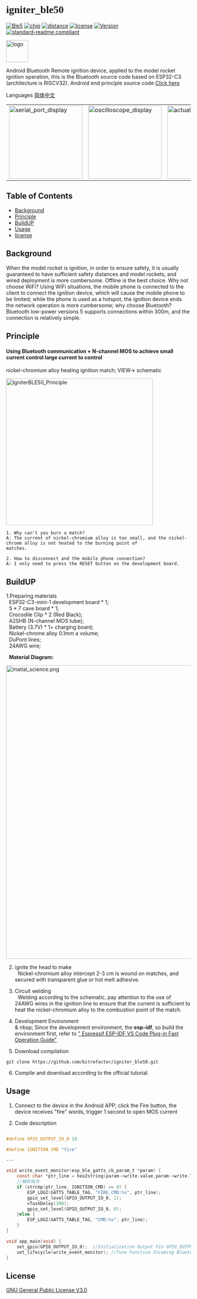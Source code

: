 # <font face="Black italic"> __igniter_ble50__ </font>

[![Ble5](https://img.shields.io/badge/Support-ble5-blue)](ble5)
[![chip](https://img.shields.io/badge/chip-esp32__c3-blue)](CHIP)
[![distance](https://img.shields.io/badge/_theoretical_distance_300m-brightgreen)](distance)
[![license](https://img.shields.io/badge/license-glpv3-orange)](license)
[![Version](https://img.shields.io/badge/version-1.0.0-color=green?style=flat)](Version)
[![standard-readme
compliant](https://img.shields.io/badge/readme%20style-standard-brightgreen.svg?style=flat-square)](https://github.com/RichardLitt/standard-readme)

<img src="https://cdn.jsdelivr.net/gh/bitrefactor/igniter_ble50/.image/Igniter.png?raw=true" width="60" alt="logo" />


Android Bluetooth Remote ignition device, applied to the model rocket ignition operation, this is the Bluetooth source
code based on ESP32-C3 (architecture is RISCV32). Android end principle source code [Click
here](https://github.com/bitrefactor/igniterBiu)

Languages ​​[简体中文](https://github.com/bitrefactor/igniter_ble50/)

<html>
<table style="margin-left: auto; margin-right: auto;">
    <tr>
        <td>
            <img src="https://cdn.jsdelivr.net/gh/bitrefactor/igniter_ble50/.image/serial_port_display.png" width="200"
                alt="serial_port_display" />
        </td>
        <td>
            <img src="https://cdn.jsdelivr.net/gh/bitrefactor/igniter_ble50/.image/oscilloscope_display.png" width="200"
                alt="oscilloscope_display" />
        </td>
        <td>
            <img src="https://cdn.jsdelivr.net/gh/bitrefactor/igniter_ble50/.image/actual_effect.png" width="200"
                alt="actual_effect" />
        </td>
    </tr>
</table>

</html>

## Table of Contents
- [Background](#Background)
- [Principle](#Principle)
- [BuildUP](#BuildUP)
- [Usage](#Usage)
- [license](#license)

## Background

When the model rocket is ignition, in order to ensure safety, it is usually guaranteed to have sufficient safety
distances and model rockets, and wired deployment is more cumbersome. Offline is the best choice. Why not choose WiFi?
Using WiFi situations, the mobile phone is connected to the client to connect the ignition device, which will cause the
mobile phone to be limited; while the phone is used as a hotspot, the ignition device ends the network operation is more
cumbersome; why choose Bluetooth? Bluetooth low-power versions 5 supports connections within 300m, and the connection is
relatively simple.

## Principle

#### Using Bluetooth communication + N-channel MOS to achieve small current control large current to control
nickel-chromium alloy heating ignition match; VIEW-> schematic

<img src="https://cdn.jsdelivr.net/gh/bitrefactor/igniter_ble50/.image/IgniterBLE50_Principle.png" width="400"
    alt="IgniterBLE50_Principle" />

```
1. Why can't you burn a match?
A: The current of nickel-chromium alloy is too small, and the nickel-chrome alloy is not heated to the burning point of
matches.

2. How to disconnect and the mobile phone connection?
A: I only need to press the RESET button on the development board.
```

## BuildUP

1.Preparing materials\
&nbsp; ESP32-C3-mini-1 development board \* 1; \
&nbsp; 5 \* 7 cave board \* 1; \
&nbsp; Crocodile Clip \* 2 (Red Black); \
&nbsp; A2SHB (N-channel MOS tube); \
&nbsp; Battery (3.7V) \* 1+ charging board; \
&nbsp; Nickel-chrome alloy 0.1mm a volume; \
&nbsp; DuPont lines; \
&nbsp; 24AWG wire;

&nbsp; __Material Diagram:__

<img src="https://cdn.jsdelivr.net/gh/bitrefactor/igniter_ble50/.image/material_science.png" width="800"
    alt="matial_science.png" />

2. ignite the head to make \
&nbsp; Nickel-chromium alloy intercept 2-3 cm is wound on matches, and secured with transparent glue or hot melt
adhesive.
&nbsp;

3. Circuit welding \
&nbsp; Welding according to the schematic, pay attention to the use of 24AWG wires in the ignition line to ensure that the current is sufficient to heat the nickel-chromium alloy to the combustion point of the match.

4. Development Environment \
& nbsp; Since the development environment, the __esp-idf__, so build the environment first, refer to [" Espressif ESP-IDF VS
Code Plug-in Fast Operation Guide"](https://zhuanlan.zhihu.com/p/345381824)

5. Download compilation

```
git clone https://github.com/bitrefactor/igniter_ble50.git
```

6. Compile and download according to the official tutorial.

## Usage

1. Connect to the device in the Android APP; click the Fire button, the device receives "fire" words, trigger 1 second to open MOS current

2. Code description
```c

#define GPIO_OUTPUT_IO_0 18

#define IGNITION_CMD "fire"

···

void write_event_monitor(esp_ble_gatts_cb_param_t *param) {
    const char *ptr_line = hex2string(param->write.value,param->write.len);
    //解析指令
    if (strcmp(ptr_line, IGNITION_CMD) == 0) {
        ESP_LOGI(GATTS_TABLE_TAG, "FIRE_CMD:%s", ptr_line);
        gpio_set_level(GPIO_OUTPUT_IO_0, 1);
        vTaskDelay(300);
        gpio_set_level(GPIO_OUTPUT_IO_0, 0);
    }else {
        ESP_LOGI(GATTS_TABLE_TAG, "CMD:%s", ptr_line);
    }
}

void app_main(void) {
    set_gpio(GPIO_OUTPUT_IO_0);  //Initialization Output Pin GPIO_OUTPUT_IO_0 is defined as 18
    set_lifecycle(write_event_monitor); //Tune Function Incoming Bluetooth Lifecycle Event
}

```
## License

[GNU General Public License V3.0](../License)
